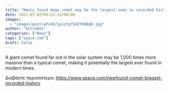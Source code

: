 ```yaml
---
title: "Newly found mega comet may be the largest seen in recorded history"
date: 2021-07-02T00:21:13+00:00
images:
  - "images/post/wPvdG7jpszYpY6dZtRABqH.jpg"
author: "AstroBot"
categories: ["News"]
tags: ["space.com"]
draft: false
---
```


A giant comet found far out in the solar system may be 1,000 times more massive than a typical comet, making it potentially the largest ever found in modern times. 

Διαβάστε περισσότερα: https://www.space.com/newfound-comet-biggest-recorded-history
